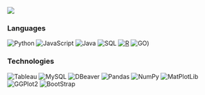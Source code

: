 [![](https://github.com/FavioJasso/faviojasso/blob/357502c2a70689ce7f71f5f2a807f5658a7bdc52/Favio%20JASSO%20(1280%20x%20200%20px).gif)](https://www.faviojasso.com/)

### Languages

![Python](https://img.shields.io/badge/python-gray?style=plastic&logo=python&logoColor=3776AB&labelColor=black)
![JavaScript](https://img.shields.io/badge/-JavaScript-000?&logo=JavaScript)
![Java](https://img.shields.io/badge/-Java-000?&logo=Java&logoColor=007396)
![SQL](https://img.shields.io/badge/-SQL-000?&logo=MySQL)
[![R](https://img.shields.io/badge/-script-276DC3.svg?style=flat&logo=R)](https://cran.r-project.org)
![GO](https://img.shields.io/badge/Go-gray?style=plastic&logo=go&logoColor=%2300ADD8&labelColor=black))

### Technologies

![Tableau](https://img.shields.io/badge/-AWS-000?&logo=Amazon-AWS&logoColor=F90)
![MySQL](https://img.shields.io/badge/-Docker-000?&logo=Docker)
![DBeaver](https://img.shields.io/badge/-Kubernetes-000?&logo=Kubernetes)
![Pandas](https://img.shields.io/badge/-Linux-000?&logo=Linux)
![NumPy](https://img.shields.io/badge/-Node.js-000?&logo=node.js)
![MatPlotLib](https://img.shields.io/badge/-PyTorch-000?&logo=PyTorch)
![GGPlot2](https://img.shields.io/badge/-React-000?&logo=React)
![BootStrap](https://img.shields.io/badge/-Redis-000?&logo=Redis)

<!--
**FavioJasso/faviojasso** is a ✨ _special_ ✨ repository because its `README.md` (this file) appears on your GitHub profile.

Here are some ideas to get you started:

- 🔭 I’m currently working on ...
- 🌱 I’m currently learning ...
- 👯 I’m looking to collaborate on ...
- 🤔 I’m looking for help with ...
- 💬 Ask me about ...
- 📫 How to reach me: ...
- 😄 Pronouns: ...
- ⚡ Fun fact: ...
-->

